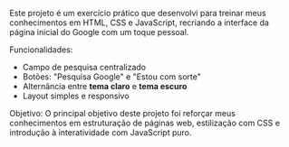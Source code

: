 Este projeto é um exercício prático que desenvolvi para treinar meus conhecimentos em HTML, CSS e JavaScript, recriando a interface da página inicial do Google com um toque pessoal.

Funcionalidades:
- Campo de pesquisa centralizado
- Botões: "Pesquisa Google" e "Estou com sorte"
- Alternância entre **tema claro** e **tema escuro**
- Layout simples e responsivo

Objetivo:
O principal objetivo deste projeto foi reforçar meus conhecimentos em estruturação de páginas web, estilização com CSS e introdução à interatividade com JavaScript puro.
